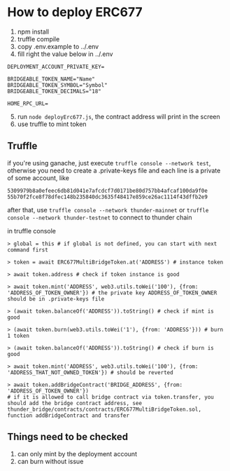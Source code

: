# How to deploy ERC677

1. npm install
2. truffle compile
3. copy .env.example to ../.env
4. fill right the value below in ../.env

```env
DEPLOYMENT_ACCOUNT_PRIVATE_KEY=

BRIDGEABLE_TOKEN_NAME="Name"
BRIDGEABLE_TOKEN_SYMBOL="Symbol"
BRIDGEABLE_TOKEN_DECIMALS="18"

HOME_RPC_URL=
```

5. run `node deployErc677.js`, the contract address will print in the screen
6. use truffle to mint token

## Truffle

if you're using ganache, just execute `truffle console --network test`, otherwise you need to create a .private-keys file
and each line is a private of some account, like

```
5309979b8a0efeec6db81d041e7afcdcf7d0171be80d757bb4afcaf100da9f0e
55b70f2fce8f78dfec148b235840dc3635f48417e859ce26ac1114f43dffb2e9
```

after that, use `truffle console --network thunder-mainnet` or `truffle console --network thunder-testnet` to connect to thunder chain

in truffle console
```
> global = this # if global is not defined, you can start with next command first

> token = await ERC677MultiBridgeToken.at('ADDRESS') # instance token

> await token.address # check if token instance is good

> await token.mint('ADDRESS', web3.utils.toWei('100'), {from: 'ADDRESS_OF_TOKEN_OWNER'}) # the private key ADDRESS_OF_TOKEN_OWNER should be in .private-keys file

> (await token.balanceOf('ADDRESS')).toString() # check if mint is good

> (await token.burn(web3.utils.toWei('1'), {from: 'ADDRESS'})) # burn 1 token

> (await token.balanceOf('ADDRESS')).toString() # check if burn is good

> await token.mint('ADDRESS', web3.utils.toWei('100'), {from: 'ADDRESS_THAT_NOT_OWNED_TOKEN'}) # should be reverted

> await token.addBridgeContract('BRIDGE_ADDRESS', {from: 'ADDRESS_OF_TOKEN_OWNER'})
# if it is allowed to call bridge contract via token.transfer, you should add the bridge contract address, see thunder_bridge/contracts/contracts/ERC677MultiBridgeToken.sol, function addBridgeContract and transfer
```

## Things need to be checked

1. can only mint by the deployment account
2. can burn without issue